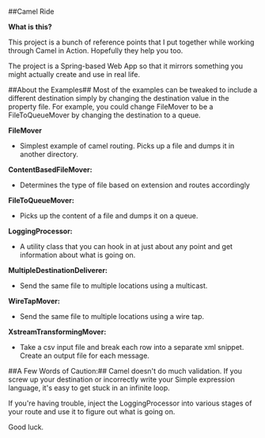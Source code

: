 ##Camel Ride

**What is this?**

This project is a bunch of reference points that I put together while working through Camel in Action. Hopefully they help you too.

The project is a Spring-based Web App so that it mirrors something you might actually create and use in real life.

##About the Examples##
Most of the examples can be tweaked to include a different destination simply by changing the destination value in the property file. For example, you could change FileMover to be a FileToQueueMover by changing the destination to a queue.

**FileMover**
 - Simplest example of camel routing. Picks up a file and dumps it in another directory.

**ContentBasedFileMover:**
 - Determines the type of file based on extension and routes accordingly

**FileToQueueMover:**
 - Picks up the content of a file and dumps it on a queue.

**LoggingProcessor:**
 - A utility class that you can hook in at just about any point and get information about what is going on.

**MultipleDestinationDeliverer:**
 - Send the same file to multiple locations using a multicast.

**WireTapMover:**
 - Send the same file to multiple locations using a wire tap.

**XstreamTransformingMover:**
 - Take a csv input file and break each row into a separate xml snippet. Create an output file for each message.

##A Few Words of Caution:##
Camel doesn't do much validation. If you screw up your destination or incorrectly write your Simple expression language, it's easy to get stuck in an infinite loop.

If you're having trouble, inject the LoggingProcessor into various stages of your route and use it to figure out what is going on.

Good luck.

